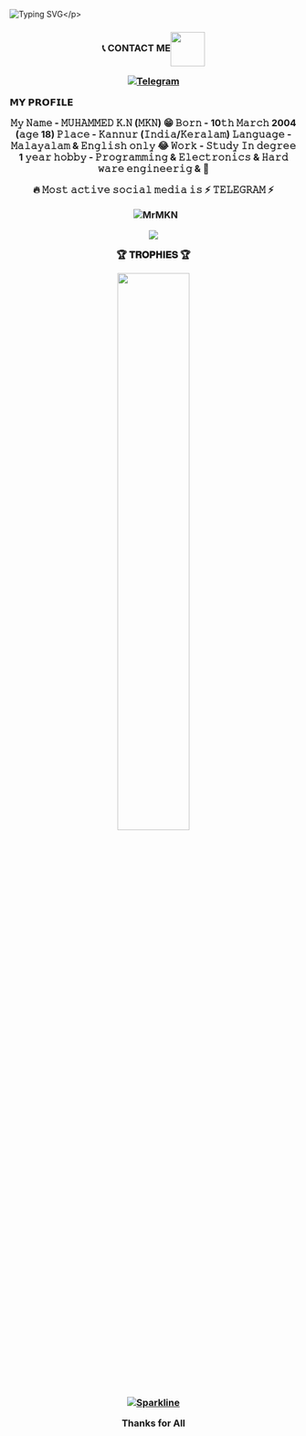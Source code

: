 ![Typing SVG](https://readme-typing-svg.herokuapp.com/?lines=𝗪𝗘𝗟𝗖𝗢𝗠+𝗧𝗢+𝗠𝗞𝗡'𝗦+𝗚𝗶𝘁𝗛𝘂𝗯!;𝗜𝗮𝗺+𝗠𝘂𝗵𝗮𝗺𝗺𝗲𝗱+𝗞+𝗡!;𝗜𝗮𝗺+𝗷𝘂𝘀𝘁+𝗧𝗲𝗹𝗲𝗴𝗿𝗮𝗺+𝗕𝗼𝘁+𝗠𝗮𝗸𝗲𝗿!)</p>
<p align="center">

<h3 align="center">📞 CONTACT ME<img align="center" <img src="https://raw.githubusercontent.com/MartinHeinz/MartinHeinz/master/wave.gif" width="60px">
<p align="center">
<a href="https://t.me/mr_MKN"><img title="Telegram" src="https://img.shields.io/static/v1?label=Mr.MKN&message=TG&color=blue-green"></a>

<p align="left">
𝗠𝗬 𝗣𝗥𝗢𝗙𝗜𝗟𝗘

𝙼𝚢 𝙽𝚊𝚖𝚎 - 𝙼𝚄𝙷𝙰𝙼𝙼𝙴𝙳 𝙺.𝙽 (𝙼𝙺𝙽) 😁
𝙱𝚘𝚛𝚗 - 10𝚝𝚑 𝙼𝚊𝚛𝚌𝚑 2004 (𝚊𝚐𝚎 18)
𝙿𝚕𝚊𝚌𝚎 - 𝙺𝚊𝚗𝚗𝚞𝚛 (𝙸𝚗𝚍𝚒𝚊/𝙺𝚎𝚛𝚊𝚕𝚊𝚖)
𝙻𝚊𝚗𝚐𝚞𝚊𝚐𝚎 - 𝙼𝚊𝚕𝚊𝚢𝚊𝚕𝚊𝚖 & 𝙴𝚗𝚐𝚕𝚒𝚜𝚑 𝚘𝚗𝚕𝚢 😂
𝚆𝚘𝚛𝚔 - 𝚂𝚝𝚞𝚍𝚢 𝙸𝚗 𝚍𝚎𝚐𝚛𝚎𝚎 1 𝚢𝚎𝚊𝚛
𝚑𝚘𝚋𝚋𝚢 - 𝙿𝚛𝚘𝚐𝚛𝚊𝚖𝚖𝚒𝚗𝚐 & 𝙴𝚕𝚎𝚌𝚝𝚛𝚘𝚗𝚒𝚌𝚜 & 𝙷𝚊𝚛𝚍 𝚠𝚊𝚛𝚎 𝚎𝚗𝚐𝚒𝚗𝚎𝚎𝚛𝚒𝚐 & 🙏

🔥 𝙼𝚘𝚜𝚝 𝚊𝚌𝚝𝚒𝚟𝚎 𝚜𝚘𝚌𝚒𝚊𝚕 𝚖𝚎𝚍𝚒𝚊 𝚒𝚜 ⚡️ 𝚃𝙴𝙻𝙴𝙶𝚁𝙰𝙼 ⚡️ 


<p align="center">&nbsp;
  <img align="center" src="https://github-readme-stats.vercel.app/api?username=MrMKN&&show_icons=true&theme=aura" alt="MrMKN"/></p>
  <img src="https://github-readme-stats.vercel.app/api/top-langs/?username=MrMKN&layout=compact&theme=jolly" align="center">
<p align="center">


🏆 𝐓𝐑𝐎𝐏𝐇𝐈𝐄𝐒 🏆
</p>
<p align="center">
<img width="50%" src="https://github-profile-trophy.vercel.app/?username=MrMKN&theme=darkhub" />
</p>


[![Sparkline](https://stars.medv.io/EvamariaTG/EvaMaria.svg)](https://stars.medv.io/EvamariaTG/EvaMaria)

Thanks for All

